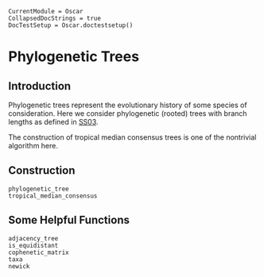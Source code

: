 ```@meta
CurrentModule = Oscar
CollapsedDocStrings = true
DocTestSetup = Oscar.doctestsetup()
```

# Phylogenetic Trees

## Introduction

Phylogenetic trees represent the evolutionary history of some species of consideration.
Here we consider phylogenetic (rooted) trees with branch lengths as defined in [SS03](@cite).

The construction of tropical median consensus trees is one of the nontrivial algorithm here.

## Construction

```@docs
phylogenetic_tree
tropical_median_consensus
```

## Some Helpful Functions

```@docs
adjacency_tree
is_equidistant
cophenetic_matrix
taxa
newick
```
